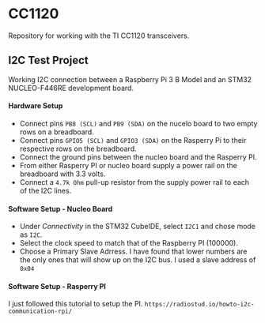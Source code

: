 # CC1120
Repository for working with the TI CC1120 transceivers. 

## I2C Test Project
Working I2C connection between a Raspberry Pi 3 B Model and an STM32 NUCLEO-F446RE development board.

#### Hardware Setup
- Connect pins ```PB8 (SCL)``` and ```PB9 (SDA)``` on the nucelo board to two empty rows on a breadboard.
- Connect pins  ```GPIO5 (SCL)``` and ```GPIO3 (SDA)``` on the Rasperry Pi to their respective rows on the breadboard.
- Connect the ground pins between the nucleo board and the Rasperry PI.
- From either Rasperry PI or nucleo board supply a power rail on the breadboard with 3.3 volts. 
- Connect a ```4.7k Ohm``` pull-up resistor from the supply power rail to each of the I2C lines.    

#### Software Setup - Nucleo Board
- Under *Connectivity* in the STM32 CubeIDE, select ```I2C1``` and chose mode as ```I2C```.
- Select the clock speed to match that of the Raspberry PI (100000).
- Choose a Primary Slave Adrress. I have found that lower numbers are the only ones that will show up on the I2C bus. I used a slave address of ```0x04``` 

#### Software Setup - Rasperry PI
I just followed this tutorial to setup the PI. ```https://radiostud.io/howto-i2c-communication-rpi/```

